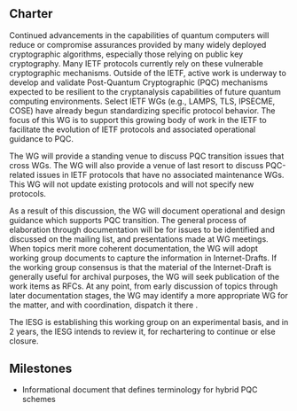 # <insert WG Name>

 ## Charter
Continued advancements in the capabilities of quantum computers will reduce or compromise assurances provided by many widely deployed cryptographic algorithms, especially those relying on public key cryptography. Many IETF protocols currently rely on these vulnerable cryptographic mechanisms.  Outside of the IETF, active work is underway to develop and validate Post-Quantum Cryptographic (PQC) mechanisms expected to be resilient to the cryptanalysis capabilities of future quantum computing environments.  Select IETF WGs (e.g., LAMPS, TLS, IPSECME, COSE) have already begun standardizing specific protocol behavior.  The focus of this WG is to support this growing body of work in the IETF to facilitate the evolution of IETF protocols and associated operational guidance to PQC.

The WG will provide a standing venue to discuss PQC transition issues that cross WGs.  The WG will also provide a venue of last resort to discuss PQC-related issues in IETF protocols that have no associated maintenance WGs. This WG will not update existing protocols and will not specify new protocols.

As a result of this discussion, the WG will document operational and design guidance which supports PQC transition. The general process of elaboration through documentation will be for issues to be identified and discussed on the mailing list, and presentations made at WG meetings. When topics merit more coherent documentation, the WG will adopt working group documents to capture the information in Internet-Drafts. If the working group consensus is that the material of the Internet-Draft is generally useful for archival purposes, the WG will seek publication of the work items as RFCs. At any point, from early discussion of topics through later documentation stages, the WG may identify a more appropriate WG for the matter, and with coordination, dispatch it there .

The IESG is establishing this working group on an experimental basis, and in 2 years, the IESG intends to review it, for rechartering to continue or else closure.

 ## Milestones
* Informational document that defines terminology for hybrid PQC schemes
